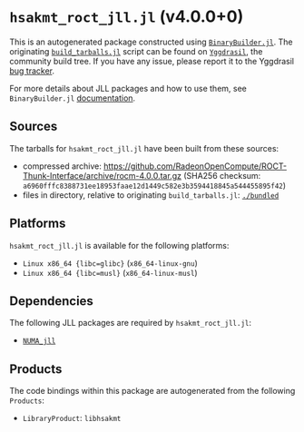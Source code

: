 # `hsakmt_roct_jll.jl` (v4.0.0+0)

This is an autogenerated package constructed using [`BinaryBuilder.jl`](https://github.com/JuliaPackaging/BinaryBuilder.jl). The originating [`build_tarballs.jl`](https://github.com/JuliaPackaging/Yggdrasil/blob/fa0a7f399baa33616ea252dac4033ae7717fad85/H/hsakmt_roct/build_tarballs.jl) script can be found on [`Yggdrasil`](https://github.com/JuliaPackaging/Yggdrasil/), the community build tree.  If you have any issue, please report it to the Yggdrasil [bug tracker](https://github.com/JuliaPackaging/Yggdrasil/issues).

For more details about JLL packages and how to use them, see `BinaryBuilder.jl` [documentation](https://juliapackaging.github.io/BinaryBuilder.jl/dev/jll/).

## Sources

The tarballs for `hsakmt_roct_jll.jl` have been built from these sources:

* compressed archive: https://github.com/RadeonOpenCompute/ROCT-Thunk-Interface/archive/rocm-4.0.0.tar.gz (SHA256 checksum: `a6960fffc8388731ee18953faae12d1449c582e3b3594418845a544455895f42`)
* files in directory, relative to originating `build_tarballs.jl`: [`./bundled`](https://github.com/JuliaPackaging/Yggdrasil/tree/fa0a7f399baa33616ea252dac4033ae7717fad85/H/hsakmt_roct/bundled)

## Platforms

`hsakmt_roct_jll.jl` is available for the following platforms:

* `Linux x86_64 {libc=glibc}` (`x86_64-linux-gnu`)
* `Linux x86_64 {libc=musl}` (`x86_64-linux-musl`)

## Dependencies

The following JLL packages are required by `hsakmt_roct_jll.jl`:

* [`NUMA_jll`](https://github.com/JuliaBinaryWrappers/NUMA_jll.jl)

## Products

The code bindings within this package are autogenerated from the following `Products`:

* `LibraryProduct`: `libhsakmt`
